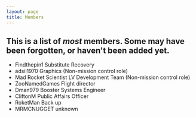 ```yaml
---
layout: page
title: Members
---
```

## This is a list of *most* members.  Some may have been forgotten, or haven't been added yet.
- Findthepin1 Substitute Recovery
- adsii1970 Graphics (Non-mission control role)
- Mad Rocket Scientist LV Development Team (Non-mission control role)
- ZooNamedGames Flight director
- Dman979 Booster Systems Engineer
- CliftonM Public Affairs Officer
- RoketMan Back up
- MRMCNUGGET unknown
